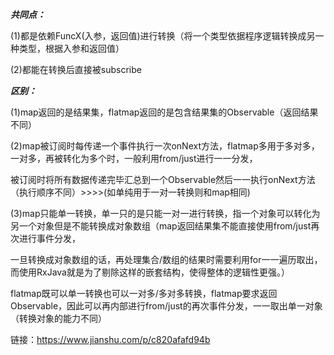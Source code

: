 ***共同点：***

(1)都是依赖FuncX(入参，返回值)进行转换（将一个类型依据程序逻辑转换成另一种类型，根据入参和返回值）

(2)都能在转换后直接被subscribe


***区别：***

(1)map返回的是结果集，flatmap返回的是包含结果集的Observable（返回结果不同）

(2)map被订阅时每传递一个事件执行一次onNext方法，flatmap多用于多对多，一对多，再被转化为多个时，一般利用from/just进行一一分发，

被订阅时将所有数据传递完毕汇总到一个Observable然后一一执行onNext方法（执行顺序不同）>>>>(如单纯用于一对一转换则和map相同)

(3)map只能单一转换，单一只的是只能一对一进行转换，指一个对象可以转化为另一个对象但是不能转换成对象数组（map返回结果集不能直接使用from/just再次进行事件分发，

一旦转换成对象数组的话，再处理集合/数组的结果时需要利用for一一遍历取出，而使用RxJava就是为了剔除这样的嵌套结构，使得整体的逻辑性更强。）

flatmap既可以单一转换也可以一对多/多对多转换，flatmap要求返回Observable，因此可以再内部进行from/just的再次事件分发，一一取出单一对象（转换对象的能力不同）


链接：https://www.jianshu.com/p/c820afafd94b
